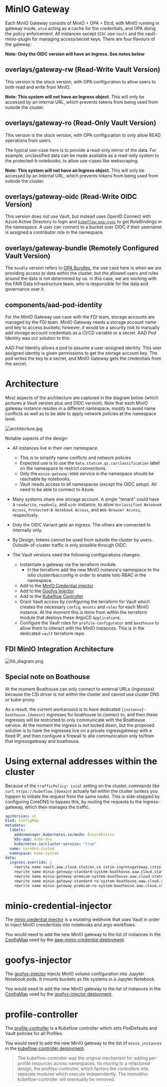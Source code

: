 # MinIO Gateway

Each MinIO Gateway consists of MinIO + OPA + Etcd, with MinIO running in gateway mode, `etcd` acting as a cache for the credentials, and OPA doing the policy enforcement. All instances except `OIDC` use `Vault` and the vault-minio-plugin for managing access/secret keys. There are four flavours of the gateway:

**Note: Only the OIDC version will have an Ingress. See notes below**

## overlays/gateway-rw (Read-Write Vault Version)

This version is the stock version, with OPA configuration to allow users to both read and write from MinIO.

**Note: This system will not have an Ingress object.** This will only be accessed by an internal URL, which prevents tokens from being used from outside the cluster.

## overlays/gateway-ro (Read-Only Vault Version)

This version is the stock version, with OPA configuration to only allow READ operations from users.

The typical use-case here is to provide a read-only mirror of the data. For example, unclassified data can be made available as a read-only system to the protected-b notebooks, to allow use-cases like webscraping.

**Note: This system will not have an Ingress object.** This will only be accessed by an internal URL, which prevents tokens from being used from outside the cluster.

## overlays/gateway-oidc (Read-Write OIDC Version)

This version does not use Vault, but instead uses OpenID Connect with Azure Active Directory to login and [`kubeflow-opa-sync`](https://github.com/StatCan/aaw-kubeflow-opa-sync) to get RoleBindings in the namespace. A user can connect to a bucket over OIDC if their username is assigned a contributor role in the namespace.

## overlays/gateway-bundle (Remotely Configured Vault Version)

The `bundle` version refers to [OPA Bundles](https://www.openpolicyagent.org/docs/v0.12.2/bundles/), the use case here is when we are providing access to data within the cluster, but the allowed users and rules around the data is not determined by us. In this case, we are working with the FAIR Data Infrastructure team, who is responsible for the data and governance over it.

## components/aad-pod-identity

For the MinIO Gateway use case with the FDI team, storage accounts are managed by the FDI team. MinIO Gateway needs a storage account name and key to access buckets; however, it would be a security risk to manually add storage account credentials as a CI/CD variable or a secret. AAD Pod Identity was our solution to this.

AAD Pod Identity allows a pod to assume a user-assigned identity. This user assigned identity is given permissions to get the storage account key. The pod writes the key to a secret, and MinIO Gateway gets the credentials from the secret.

# Architecture

Most aspects of the architecture are captured in the diagram below (which pictures a Vault version plus and OIDC version). Note that each MinIO gateway instance resides in a different namespace, mostly to avoid name conflicts as well as to be able to apply network policies at the namespace level.

![architecture.jpg](architecture.jpg)

Notable aspects of the design:

- All instances live in their own namespace.

  - This is to simplify name conflicts and network policies
  - Expected use is to use the `data.statcan.gc.ca/classification` label on the namespace to restrict connections.
  - Only the `minio-gateway:9000` service in the namespace should be reachable by notebooks.
  - Vault needs access to all namespaces (except the OIDC setup). All need to be able to connect to Azure.

- Many systems share one storage account. A single "tenant" could have a `readwrite`, `readonly`, and `oidc` instance, to allow `Unclassified Notebook Access`, `Protected-B Notebook Access`, and `Web-Browser Access`, respectively.

- Only the OIDC Variant gets an ingress. The others are connected to internally only.

- By Design, tokens cannot be used from outside the cluster by users. Outside-of-cluster traffic is only possible through OIDC.

- The Vault versions need the following configurations changes:
  - Instantiate a gateway via the terraform module.
    - In the terraform add the new MinIO instance's namespace to the istio clusterrbacconfig in order to enable Istio RBAC in the namespace.
  - Add to the [MinIO Credential injector](#minio-credential-injector)
  - Add to the [Goofys injector](#goofys-injector)
  - Add to the [Kubeflow Controller](#profile-controller)
  - Grant Vault access by configuring the terraform for Vault which creates the necessary `config`, `mounts` and `roles` for each MinIO instance. At the moment this is done from within the terraform module that deploys these ArgoCD `Application`s.
  - Configure the Vault roles for `profile-configurator` and `boathouse` to allow them to interact with the MinIO instances. This is in the dedicated `vault` terraform repo.

## FDI MinIO Integration Architecture

![fdi_diagram.png](fdi_diagram.png)

## Special note on Boathouse

At the moment Boathouse can only connect to external URLs (ingresses) because the CSI driver is not within the cluster and cannot use cluster DNS or kube-proxy.

As a result, the current workaround is to have dedicated `{instance}-boathouse.{domain}` ingresses for boathouse to connect to, and then these ingresses will be restricted to only communicate with the Boathouse service. At the moment the ingress is not locked down, but the proposed solution is to have the ingresses live on a private ingressgateway with a fixed IP, and then configure a firewall to allo communication only to/from that ingressgateway and boathouse.

# Using external addresses within the cluster

Because of the `trafficPolicy: Local` setting on the cluster, commands like `curl https://kubeflow.{domain}` actually fail within the cluster (unless you happen to initiate the request from the same node). This is side-stepped by configuring CoreDNS to bypass this, by routing the requests to the ingress-gateway, which then manages the traffic.

```yaml
apiVersion: v1
kind: ConfigMap
metadata:
  labels:
    addonmanager.kubernetes.io/mode: EnsureExists
    k8s-app: kube-dns
    kubernetes.io/cluster-service: "true"
  name: coredns-custom
  namespace: kube-system
data:
  ingress.override: |
    rewrite name vault.aaw.cloud.statcan.ca istio-ingressgateway.istio-system.svc.cluster.local
    rewrite name minio-gateway-standard-system-boathouse.aaw.cloud.statcan.ca istio-ingressgateway.istio-system.svc.cluster.local
    rewrite name minio-gateway-premium-system-boathouse.aaw.cloud.statcan.ca istio-ingressgateway.istio-system.svc.cluster.local
    rewrite name minio-gateway-standard-ro-system-boathouse.aaw.cloud.statcan.ca istio-ingressgateway.istio-system.svc.cluster.local
    rewrite name minio-gateway-premium-ro-system-boathouse.aaw.cloud.statcan.ca istio-ingressgateway.istio-system.svc.cluster.local
```

# minio-credential-injector

The [minio credential injector](https://github.com/StatCan/aaw-minio-credential-injector) is a mutating webhook that uses Vault in order to inject MinIO crendentials into notebooks and argo workflows.

You would need to add the new MinIO gateway to the list of instances in the [ConfigMap](https://github.com/StatCan/aaw-argocd-manifests/blob/aaw-dev-cc-00/daaas-system/notebook-controllers/minio-credential-injector/instances.jsonnet) used by the [aaw-minio-credential deployment](https://github.com/StatCan/aaw-argocd-manifests/blob/aaw-dev-cc-00/daaas-system/notebook-controllers/minio-credential-injector/deployment.jsonnet).

# goofys-injector

The [goofys-injector](https://github.com/StatCan/aaw-goofys-injector) injects MinIO volume configuration into Jupyter Notebook pods. It mounts buckets as file systems in a Jupyter Notebook.

You would need to add the new MinIO gateway to the list of instances in the [ConfigMap](https://github.com/StatCan/aaw-argocd-manifests/blob/aaw-dev-cc-00/daaas-system/notebook-controllers/goofys-injector/instances.jsonnet) used by the [goofys-injector deployment](https://github.com/StatCan/aaw-argocd-manifests/blob/aaw-dev-cc-00/daaas-system/notebook-controllers/goofys-injector/manifest.yaml).

# profile-controller

The [profile-controller](https://github.com/StatCan/aaw-kubeflow-controller) is a Kubeflow controller which sets PodDefaults and Vault policies for all Profiles.

You would need to add the new MinIO gateway to the list of `minio_instances` in the [kubeflow-controller deployment](https://github.com/StatCan/aaw-argocd-manifests/blob/aaw-dev-cc-00/daaas-system/profile-controllers/kubeflow-controller/deployment.jsonnet).

> The kubeflow-controller was the original mechanism for adding per-profile resources across namespaces. Its moving to a refactored design, the profiles-controller, which factors the controllers into separate modules which execute independently. The monolithic kubeflow-controller will eventually be removed.
